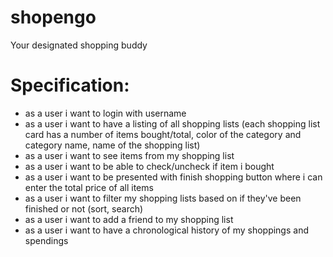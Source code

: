 # shopengo

Your designated shopping  buddy

# Specification:
- as a user i want to login with username
- as a user i want to have a listing of all shopping lists (each shopping list card has a number of items bought/total, color of the category and category name, name of the shopping list)
- as a user i want to see items from my shopping list
- as a user i want to be able to check/uncheck if item i bought
- as a user i want to be presented with finish shopping button where i can enter the total price of all items
- as a user i want to filter my shopping lists based on if they've been finished or not (sort, search)
- as a user i want to add a friend to my shopping list
- as a user i want to have a chronological history of my shoppings and spendings
